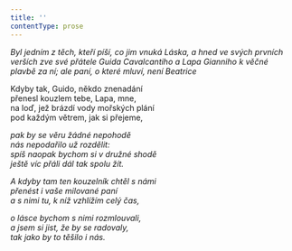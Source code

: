 ```yaml
---
title: ''
contentType: prose
---
```


<section>

_Byl jedním z těch, kteří píší, co jim vnuká Láska, a hned ve svých prvních verších zve své přátele Guida Cavalcantiho a Lapa Gianniho k věčné plavbě za ní; ale paní, o které mluví, není Beatrice_

</section>

<section>

Kdyby tak, Guido, někdo znenadání  
přenesl kouzlem tebe, Lapa, mne,  
na loď, jež brázdí vody mořských plání  
pod každým větrem, jak si přejeme,

_pak by se věru žádné nepohodě  
nás nepodařilo už rozdělit:  
spíš naopak bychom si v družné shodě  
ještě víc přáli dál tak spolu žít._

</section>

<section>

_A kdyby tam ten kouzelník chtěl s námi  
přenést i vaše milované paní  
a s nimi tu, k níž vzhlížím celý čas,_

</section>

<section>

_o lásce bychom s nimi rozmlouvali,  
a jsem si jist, že by se radovaly,  
tak jako by to těšilo i nás._

</section>
